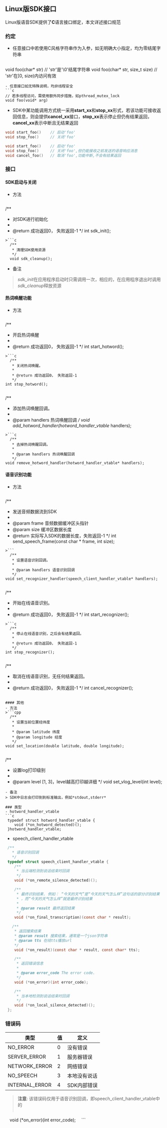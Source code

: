 ## Linux版SDK接口
Linux版语音SDK提供了**C**语言接口绑定，本文详述接口规范

### 约定
 - 任意接口中若使用C风格字符串作为入参，如无明确大小指定，均为零结尾字符串
   ```c  
  void foo(char* str)               // 'str'是'\0'结尾字符串
  void foo(char* str, size_t size)  // 'str'在[0, size)内访问有效
  ```
 - 任意接口如无特殊说明，均非线程安全
 ```c
 // 若多线程访问，需使用额外同步措施，如pthread_mutex_lock
 void foo(void* arg)  
 ```
 - SDK中某功能调用方式统一采用**start_xx**和**stop_xx**形式，若该功能可接收返回信息，则会提供**cancel_xx**接口，**stop_xx**表示停止但仍有结果返回，**cancel_xx**表示中断且无结果返回
 ```c
 void start_foo()    // 启动'foo'
 void stop_foo()     // 关闭'foo'
 ```
 ```c
 void start_foo()    // 启动'foo'
 void stop_foo()     // 关闭'foo',但仍能接收之前发送的语音响应消息
 void cancel_foo()   // 取消'foo',功能中断,不会有结果返回
 ```
 
### 接口
#### SDK启动与关闭
- 方法  
>```c
  /**
   * 对SDK进行初始化
   *
   * @return 成功返回0， 失败返回-1
   */
  int sdk_init();
```  
>```c
  /**
   * 清理SDK使用资源
   */
  void sdk_cleanup();
```  
- 备注　
> *sdk_init*在应用程序启动时只需调用一次，相应的，在应用程序退出时调用*sdk_cleanup*释放资源

#### 热词唤醒功能
- 方法  
>```c
  /**
   * 开启热词唤醒
   *
   * @return 成功返回0， 失败返回-1
   */
int start_hotword();
```  
>```c
  /**
   * 关闭热词唤醒。
   *
   * @return 成功返回0， 失败返回-1
   */
int stop_hotword();
```  
>```c
  /**
   * 添加热词唤醒回调。
   *
   * @param handlers 热词唤醒回调
   */
void add_hotword_handler(hotword_handler_vtable* handlers);
```  
>```c
  /**
   * 去掉热词唤醒回调。
   *
   * @param handlers 热词唤醒回调
   */
void remove_hotword_handler(hotword_handler_vtable* handlers);
```  

#### 语音识别功能
- 方法  
>```c
  /**
   * 发送音频数据流到SDK
   *
   * @param frame 音频数据缓冲区头指针
   * @param size 缓冲区数据长度
   * @return 实际写入SDK的数据长度，失败返回-1
   */
int send_speech_frame(const char * frame, int size);
```  
>```
  /**
   * 设置语音识别回调。
   *
   * @param handlers 语音识别回调
   */
void set_recognizer_handler(speech_client_handler_vtable* handlers);
```  
>```c
  /**
   * 开始在线语音识别。
   *
   * @return 成功返回0， 失败返回-1
   */
int start_recognizer();
```  
>```c
  /**
   * 停止在线语音识别，之后会有结果返回。
   *
   * @return 成功返回0， 失败返回-1
   */
int stop_recognizer();
```  
>```c
  /**
   * 取消在线语音识别，无任何结果返回。
   *
   * @return 成功返回0， 失败返回-1
   */
int cancel_recognizer();
```

#### 其他
- 方法
>```cpp
  /**
   * 设置当前位置经纬度
   *
   * @param latitude 纬度
   * @param longitude 经度
   */
void set_location(double latitude, double longitude);
```
>```c
  /**
   * 设置log打印级别
   *
   * @param level [1, 3]，level越高打印越详细
   */
void set_vlog_level(int level);
```
- 备注　
> SDK中日志会打印到到标准输出，例如*stdout,stderr*

### 类型
- hotword_handler_vtable
```c
 typedef struct hotword_handler_vtable {
    void (*on_hotword_detected)();
 }hotword_handler_vtable;
```

- speech_client_handler_vtable
```c
 /**
   * 语音识别回调
   */
 typedef struct speech_client_handler_vtable {
    /**
     * 当云端检测到说话结束时回调
     */
    void (*on_remote_silence_detected)();

    /**
     * 最终识别结果. 例如： “今天的天气”是“今天的天气怎么样”这句话的部分识别结果
     * ，而“今天的天气怎么样”就是最终识别结果
     *
     * @param result 最终返回结果
     */
    void (*on_final_transcription)(const char * result);

   /**
    * 返回搜索结果
    * @param result 搜索结果，通常是一个json字符串
    * @param tts 在线tts播放url
    */
    void (*on_result)(const char * result, const char* tts);

    /**
     * 返回错误信息
     *
     * @param error_code The error code.
     */
    void (*on_error)(int error_code);

    /**
     * 当本地检测到说话结束时回调
     */
    void (*on_local_silence_detected)();
 };
```

### 错误码
|类型　　　　　 |值 | 定义         |
| --------------|---|--------------|
| NO_ERROR      | 0 | 没有错误     |
| SERVER_ERROR  | 1 | 服务器错误   |
| NETWORK_ERROR | 2 | 网络错误     |
| NO_SPEECH     | 3 | 本地没有说话 |
| INTERNAL_ERROR| 4 | SDK内部错误  |
>**注意**: 该错误码仅用于语音识别回调，即speech_client_handler_vtable中的
>```c
　void (*on_error)(int error_code);
　```
